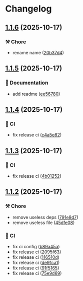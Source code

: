 # Changelog

## [1.1.6](https://github.com/wood3n/biu/compare/v1.1.5...v1.1.6) (2025-10-17)

### ⚒️ Chore

* rename name ([20b37d4](https://github.com/wood3n/biu/commit/20b37d4510e27ab207f1a2ebb3bb184196b1b485))

## [1.1.5](https://github.com/wood3n/tune/compare/v1.1.4...v1.1.5) (2025-10-17)

### 📖 Documentation

* add readme ([ee56780](https://github.com/wood3n/tune/commit/ee56780d56d30a672fe322f88240ec410df30d35))

## [1.1.4](https://github.com/wood3n/tune/compare/v1.1.3...v1.1.4) (2025-10-17)

### 🤖 CI

* fix release ci ([c4a5e82](https://github.com/wood3n/tune/commit/c4a5e82f21a27cff158eee4ba652a10015ec710b))

## [1.1.3](https://github.com/wood3n/tune/compare/v1.1.2...v1.1.3) (2025-10-17)

### 🤖 CI

* fix release ci ([4b01252](https://github.com/wood3n/tune/commit/4b0125268883608294aa08d2b620299cca698754))

## [1.1.2](https://github.com/wood3n/tune/compare/v1.1.1...v1.1.2) (2025-10-17)

### ⚒️ Chore

* remove useless deps ([791e8d7](https://github.com/wood3n/tune/commit/791e8d7be380f5b858e8d12d8771854e871bb1bb))
* remove useless file ([45dfe08](https://github.com/wood3n/tune/commit/45dfe08425dae4e63762372ad52f745bc48318c0))

### 🤖 CI

* fix ci config ([b89a45a](https://github.com/wood3n/tune/commit/b89a45a19eccefa7762a0e112cfbdc99befbc46c))
* fix release ci ([2095f63](https://github.com/wood3n/tune/commit/2095f6364422f91b1ac8a8355ad09107c07ba536))
* fix release ci ([116510d](https://github.com/wood3n/tune/commit/116510d7db47b77dca28012881cbda3f06537488))
* fix release ci ([de91ca1](https://github.com/wood3n/tune/commit/de91ca1de4a31a882f05932675db15db93c83ccd))
* fix release ci ([91f5165](https://github.com/wood3n/tune/commit/91f516599c0202fde6230b427024b3763c73a13d))
* fix release ci ([75e9d69](https://github.com/wood3n/tune/commit/75e9d69abf110a0173f331e6b512a26c4a9f3e54))
